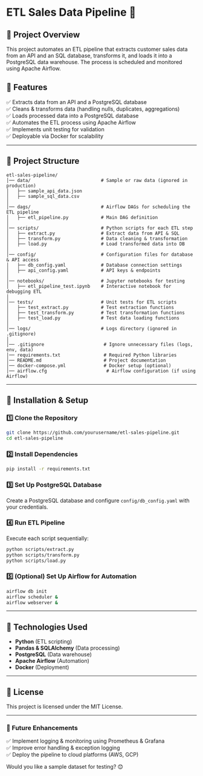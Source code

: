 # ETL Sales Data Pipeline 🚀

## 📌 Project Overview
This project automates an ETL pipeline that extracts customer sales data from an API and an SQL database, transforms it, and loads it into a PostgreSQL data warehouse. The process is scheduled and monitored using Apache Airflow.

## 📌 Features
✅ Extracts data from an API and a PostgreSQL database  
✅ Cleans & transforms data (handling nulls, duplicates, aggregations)  
✅ Loads processed data into a PostgreSQL database  
✅ Automates the ETL process using Apache Airflow  
✅ Implements unit testing for validation  
✅ Deployable via Docker for scalability  

---

## 📌 Project Structure
```
etl-sales-pipeline/
│── data/                          # Sample or raw data (ignored in production)
│   ├── sample_api_data.json
│   ├── sample_sql_data.csv
│
│── dags/                          # Airflow DAGs for scheduling the ETL pipeline
│   ├── etl_pipeline.py            # Main DAG definition
│
│── scripts/                       # Python scripts for each ETL step
│   ├── extract.py                 # Extract data from API & SQL
│   ├── transform.py               # Data cleaning & transformation
│   ├── load.py                    # Load transformed data into DB
│
│── config/                        # Configuration files for database & API access
│   ├── db_config.yaml             # Database connection settings
│   ├── api_config.yaml            # API keys & endpoints
│
│── notebooks/                     # Jupyter notebooks for testing
│   ├── etl_pipeline_test.ipynb    # Interactive notebook for debugging ETL
│
│── tests/                         # Unit tests for ETL scripts
│   ├── test_extract.py            # Test extraction functions
│   ├── test_transform.py          # Test transformation functions
│   ├── test_load.py               # Test data loading functions
│
│── logs/                          # Logs directory (ignored in .gitignore)
│
│── .gitignore                      # Ignore unnecessary files (logs, env, data)
│── requirements.txt                # Required Python libraries
│── README.md                       # Project documentation
│── docker-compose.yml              # Docker setup (optional)
│── airflow.cfg                      # Airflow configuration (if using Airflow)
```

---

## 📌 Installation & Setup

### **1️⃣ Clone the Repository**
```bash
git clone https://github.com/yourusername/etl-sales-pipeline.git
cd etl-sales-pipeline
```

### **2️⃣ Install Dependencies**
```bash
pip install -r requirements.txt
```

### **3️⃣ Set Up PostgreSQL Database**
Create a PostgreSQL database and configure `config/db_config.yaml` with your credentials.

### **4️⃣ Run ETL Pipeline**
Execute each script sequentially:
```bash
python scripts/extract.py
python scripts/transform.py
python scripts/load.py
```

### **5️⃣ (Optional) Set Up Airflow for Automation**
```bash
airflow db init
airflow scheduler &
airflow webserver &
```

---

## 📌 Technologies Used
- **Python** (ETL scripting)
- **Pandas & SQLAlchemy** (Data processing)
- **PostgreSQL** (Data warehouse)
- **Apache Airflow** (Automation)
- **Docker** (Deployment)

---

## 📌 License
This project is licensed under the MIT License.

---

### **🚀 Future Enhancements**
✅ Implement logging & monitoring using Prometheus & Grafana  
✅ Improve error handling & exception logging  
✅ Deploy the pipeline to cloud platforms (AWS, GCP)  

Would you like a sample dataset for testing? 😊

